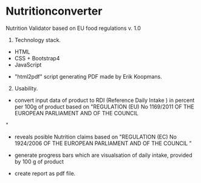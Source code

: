 # Nutritionconverter


Nutrition Validator based on EU food regulations v. 1.0

1. Technology stack.

- HTML
- CSS + Bootstrap4
- JavaScript

+ "html2pdf" script generating PDF made by Erik Koopmans.

2. Usability.

- convert input data of product to RDI (Reference Daily Intake
) in percent per 100g of product based on "REGULATION (EU) No 1169/2011 OF THE EUROPEAN PARLIAMENT AND OF THE COUNCIL

"
- reveals posible Nutrition claims based on "REGULATION (EC) No 1924/2006 OF THE EUROPEAN PARLIAMENT AND OF THE COUNCIL
"

- generate progress bars which are visualsation of daily intake, provided by 100 g of product

- create report as pdf file.
